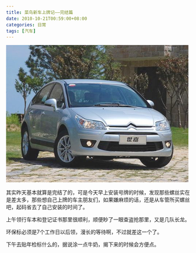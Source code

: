 ```yaml
---
title: 菜鸟新车上牌记——完结篇
date: 2010-10-21T00:59:00+08:00
categories: 日常
tags: [汽车]
---
```


![](/uploads/2010/10/c-quatre.jpg)

其实昨天基本就算是完结了的，可是今天早上安装号牌的时候，发现那些螺丝实在是差太多，那些想自己上牌的车主朋友们，如果嫌麻烦的话，还是从车管所买螺丝吧，起码省去了自己安装的时间了。

上午领行车本和登记证书那里很顺利，顺便眇了一眼查盗抢那里，又是几队长龙。

环保标必须是7个工作日以后领，漫长的等待啊，不过就差这一个了。

下午去贴年检标什么的，据说涂一点牛奶，揭下来的时候会方便点。
